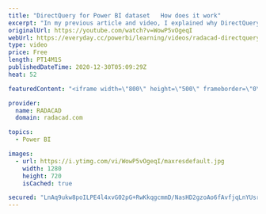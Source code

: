 ```yaml
---
title: "DirectQuery for Power BI dataset   How does it work"
excerpt: "In my previous article and video, I explained why DirectQuery for a Power BI dataset is an important feature. In this blog and video, I explain how this feature works step by step. Read more by studying my blog article here: https://radacad.com/directquery-for-power-bi-dataset-how-does-it-work  *******************"
originalUrl: https://youtube.com/watch?v=WowP5vOgeqI
webUrl: https://everyday.cc/powerbi/learning/videos/radacad-directquery-for-power-bi-dataset-how-does-it-work/
type: video
price: Free
length: PT14M1S
publishedDateTime: 2020-12-30T05:09:29Z
heat: 52

featuredContent: "<iframe width=\"800\" height=\"500\" frameborder=\"0\" src=\"https://www.youtube.com/embed/WowP5vOgeqI\" allow=\"accelerometer; autoplay; encrypted-media; gyroscope; picture-in-picture\" allowfullscreen></iframe>"

provider:
  name: RADACAD
  domain: radacad.com

topics:
  - Power BI

images:
  - url: https://i.ytimg.com/vi/WowP5vOgeqI/maxresdefault.jpg
    width: 1280
    height: 720
    isCached: true

secured: "LnAq9ukw8poILPE4l4xvG02pG+RwKkqgcmmD/NasHD2gzoAo6fAvfjqLnYUsrPqfDw6kik7cOi2kf4sCXDOrrPiW5haTJk3o9eJ0lcXTTMd/WQBEmS+6FbWzDbcBDkeVQAEeHCWnqfYspgV1JqERA0hpAcPKld9DXUrnb3q4vV5Eu9Q4AoBWmciJZZrqEnd5F3u7LUGXh2IpiTTmu3i3pFEjEgY8HKIy2EH5gDFies4vU3es8T9R5zx08YMAXQYHdR1C9wmW+DIScezxHGp4HpwhtM7B5yJVuSZ06K9clpkJ+Z8hkOIYzleP79n2foo/khQXDjfBYTI4ca5da+lSMUsBiqfRPVL9j/bc7mNloSHcYBgj8L4uYpXqI3AMeZHjry6/o3H/KuU9Hj00wy8FZWq/zzg2/h1I3F+e06rImQU=;sOT/c6c52dzw9WsKlXkJLw=="
---
```


